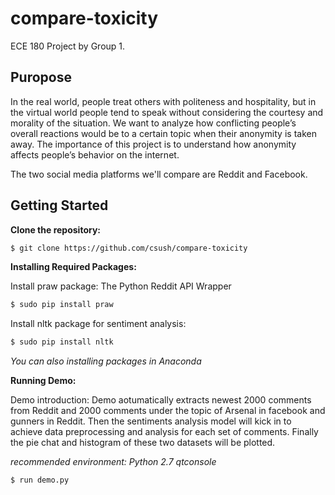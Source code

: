 # compare-toxicity

ECE 180 Project by Group 1.

## Puropose
In the real world, people treat others with politeness and hospitality, but in the virtual world people tend to speak without considering the courtesy and morality of the situation. We want to analyze how conflicting people’s overall reactions would be to a certain topic when their anonymity is taken away. The importance of this project is to understand how anonymity affects people’s behavior on the internet.

The two social media platforms we'll compare are Reddit and Facebook.

## Getting Started

**Clone the repository:**
```sh
$ git clone https://github.com/csush/compare-toxicity
```

**Installing Required Packages:**

Install praw package: The Python Reddit API Wrapper
```sh
$ sudo pip install praw
```

Install nltk package for sentiment analysis:
```sh
$ sudo pip install nltk
```
 
*You can also installing packages in Anaconda*
 

**Running Demo:**

Demo introduction: 
Demo aotumatically extracts newest 2000 comments from Reddit and 2000 comments under the topic of Arsenal in facebook and gunners in Reddit. Then the sentiments analysis model will kick in to achieve data preprocessing and analysis for each set of comments. Finally the pie chat and histogram of these two datasets will be plotted.

*recommended environment: Python 2.7 qtconsole*
```sh
$ run demo.py
```
